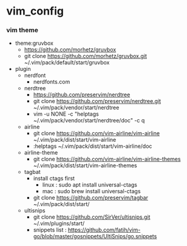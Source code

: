 # vim_config
### vim theme
+ theme:gruvbox
  - https://github.com/morhetz/gruvbox
  - git clone https://github.com/morhetz/gruvbox.git ~/.vim/pack/default/start/gruvbox
+ plugin
  - nerdfont
    - nerdfonts.com
  - nerdtree
    - https://github.com/preservim/nerdtree
    - git clone https://github.com/preservim/nerdtree.git ~/.vim/pack/vendor/start/nerdtree
    - vim -u NONE -c "helptags ~/.vim/pack/vendor/start/nerdtree/doc" -c q
  - airline
    - git clone https://github.com/vim-airline/vim-airline  ~/.vim/pack/dist/start/vim-airline
    - :helptags ~/.vim/pack/dist/start/vim-airline/doc
  - airline-theme
    - git clone https://github.com/vim-airline/vim-airline-themes ~/.vim/pack/dist/start/vim-airline-themes
  - tagbat
    - install ctags first
      - linux : sudo apt install universal-ctags
      - mac  : sudo brew install universal-ctags
    - git clone https://github.com/preservim/tagbar  ~/.vim/pack/dist/start/ 
  - ultisnips
    - git clone https://github.com/SirVer/ultisnips.git ~/.vim/plugins/start/
    - snippets list : https://github.com/fatih/vim-go/blob/master/gosnippets/UltiSnips/go.snippets
